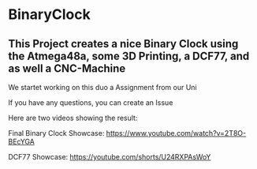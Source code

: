 # BinaryClock

## This Project creates a nice Binary Clock using the Atmega48a, some 3D Printing, a DCF77, and as well a CNC-Machine

We startet working on this duo a Assignment from our Uni

If you have any questions, you can create an Issue

Here are two videos showing the result:

Final Binary Clock Showcase: https://www.youtube.com/watch?v=2T8O-BEcYGA

DCF77 Showcase: https://youtube.com/shorts/U24RXPAsWoY